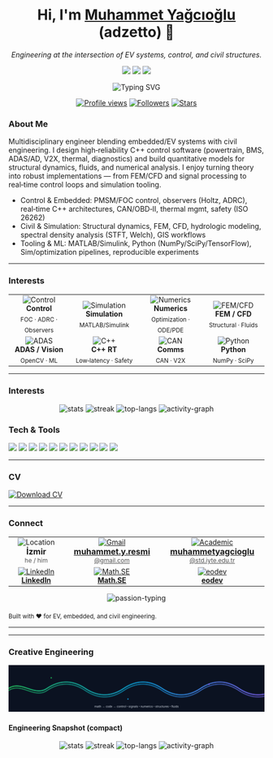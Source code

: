 <!-- GitHub Profile README for @adzetto -->
<div align="center">

<h1>Hi, I'm <a href="https://github.com/adzetto">Muhammet Yağcıoğlu</a> (adzetto) 👋</h1>
<i>Engineering at the intersection of EV systems, control, and civil structures.</i>

<p>
  <img src="https://img.shields.io/badge/Pronouns-he%2Fhim-0ea5e9?style=for-the-badge" />
  <img src="https://img.shields.io/badge/Location-İzmir-10b981?style=for-the-badge" />
  <img src="https://img.shields.io/badge/Education-İzmir%20Institute%20of%20Technology-8b5cf6?style=for-the-badge" />
</p>

<p>
  <img src="https://readme-typing-svg.herokuapp.com?font=Fira+Code&pause=1000&color=22C55E&center=true&vCenter=true&width=700&lines=Embedded+%26+EV+Software+%7C+C%2B%2B+%7C+Controls;Civil+Engineer+%7C+Simulation+%7C+Structural+%26+Fluid+Analysis;Autonomous+Driving+%7C+V2X+%7C+Energy+Management" alt="Typing SVG" />
</p>

<p>
  <a href="https://komarev.com/ghpvc/?username=adzetto&color=0e75b6&style=for-the-badge"><img src="https://komarev.com/ghpvc/?username=adzetto&style=for-the-badge&color=0e75b6" alt="Profile views" /></a>
  <a href="https://github.com/adzetto?tab=followers"><img src="https://img.shields.io/github/followers/adzetto?style=for-the-badge&color=22c55e" alt="Followers" /></a>
  <a href="https://github.com/adzetto"><img src="https://img.shields.io/github/stars/adzetto?affiliations=OWNER&style=for-the-badge&color=8b5cf6" alt="Stars" /></a>
</p>

</div>

<!-- (Top kept clean — no pinned cards) -->

### About Me

Multidisciplinary engineer blending embedded/EV systems with civil engineering. I design high‑reliability C++ control software (powertrain, BMS, ADAS/AD, V2X, thermal, diagnostics) and build quantitative models for structural dynamics, fluids, and numerical analysis. I enjoy turning theory into robust implementations — from FEM/CFD and signal processing to real‑time control loops and simulation tooling.

- Control & Embedded: PMSM/FOC control, observers (Holtz, ADRC), real‑time C++ architectures, CAN/OBD‑II, thermal mgmt, safety (ISO 26262)
- Civil & Simulation: Structural dynamics, FEM, CFD, hydrologic modeling, spectral density analysis (STFT, Welch), GIS workflows
- Tooling & ML: MATLAB/Simulink, Python (NumPy/SciPy/TensorFlow), Sim/optimization pipelines, reproducible experiments

---

### Interests

<div align="center">

<table>
  <tr>
    <td align="center" width="140">
      <img src="https://cdn.simpleicons.org/nvidia/76b900" width="56" alt="Control"/>
      <div><b>Control</b></div>
      <sub>FOC · ADRC · Observers</sub>
    </td>
    <td align="center" width="140">
      <img src="https://cdn.simpleicons.org/matlab/0076A8" width="56" alt="Simulation"/>
      <div><b>Simulation</b></div>
      <sub>MATLAB/Simulink</sub>
    </td>
    <td align="center" width="140">
      <img src="https://cdn.simpleicons.org/gnubash/3eaf20" width="56" alt="Numerics"/>
      <div><b>Numerics</b></div>
      <sub>Optimization · ODE/PDE</sub>
    </td>
    <td align="center" width="140">
      <img src="https://cdn.simpleicons.org/overleaf/47A141" width="56" alt="FEM/CFD"/>
      <div><b>FEM / CFD</b></div>
      <sub>Structural · Fluids</sub>
    </td>
  </tr>
  <tr>
    <td align="center" width="140">
      <img src="https://cdn.simpleicons.org/opencv/5C3EE8" width="56" alt="ADAS"/>
      <div><b>ADAS / Vision</b></div>
      <sub>OpenCV · ML</sub>
    </td>
    <td align="center" width="140">
      <img src="https://cdn.simpleicons.org/cplusplus/00599C" width="56" alt="C++"/>
      <div><b>C++ RT</b></div>
      <sub>Low‑latency · Safety</sub>
    </td>
    <td align="center" width="140">
      <img src="https://cdn.simpleicons.org/protocolsio/0A0A0A" width="56" alt="CAN"/>
      <div><b>Comms</b></div>
      <sub>CAN · V2X</sub>
    </td>
    <td align="center" width="140">
      <img src="https://cdn.simpleicons.org/python/3776AB" width="56" alt="Python"/>
      <div><b>Python</b></div>
      <sub>NumPy · SciPy</sub>
    </td>
  </tr>
</table>

</div>

---

### Interests

<div align="center">
  <img width="48%" src="https://github-readme-stats.vercel.app/api?username=adzetto&show_icons=true&theme=tokyonight" alt="stats" />
  <img width="48%" src="https://github-readme-streak-stats.herokuapp.com?user=adzetto&theme=tokyonight" alt="streak" />
  <img width="48%" src="https://github-readme-stats.vercel.app/api/top-langs/?username=adzetto&layout=compact&theme=tokyonight&langs_count=10" alt="top-langs" />
  <img width="48%" src="https://github-readme-activity-graph.vercel.app/graph?username=adzetto&theme=tokyo-night&radius=8" alt="activity-graph" />
</div>

### Tech & Tools

<p>
  <img src="https://img.shields.io/badge/C%2B%2B-00599C?style=for-the-badge&logo=c%2B%2B&logoColor=white" />
  <img src="https://img.shields.io/badge/CMake-064F8C?style=for-the-badge&logo=cmake&logoColor=white" />
  <img src="https://img.shields.io/badge/GCC-333?style=for-the-badge&logo=gnu&logoColor=white" />
  <img src="https://img.shields.io/badge/Clang-262D3A?style=for-the-badge&logo=llvm&logoColor=white" />
  <img src="https://img.shields.io/badge/CAN--Bus-0A0A0A?style=for-the-badge&logo=protocols.io&logoColor=white" />
  <img src="https://img.shields.io/badge/ISO%2026262-Safety-DC2626?style=for-the-badge" />
  <img src="https://img.shields.io/badge/CI%2FCD-GitHub%20Actions-2088FF?style=for-the-badge&logo=githubactions&logoColor=white" />
  <img src="https://img.shields.io/badge/MATLAB-0076A8?style=for-the-badge&logo=matlab&logoColor=white" />
  <img src="https://img.shields.io/badge/Simulink-FF7F00?style=for-the-badge&logo=mathworks&logoColor=white" />
  <img src="https://img.shields.io/badge/LaTeX-47A141?style=for-the-badge&logo=latex&logoColor=white" />
  <img src="https://img.shields.io/badge/Python-3776AB?style=for-the-badge&logo=python&logoColor=white" />
</p>

---

### CV

<p>
  <a href="https://raw.githubusercontent.com/adzetto/adzetto/main/cv/Muhammet_Yagcioglu_CV.pdf">
    <img src="https://img.shields.io/badge/Download%20CV-PDF-0A66C2?style=for-the-badge&logo=adobeacrobatreader&logoColor=white" alt="Download CV" />
  </a>
</p>

---

### Connect

<div align="center">
  <table>
    <tr>
      <td align="center" width="180">
        <img src="https://cdn.simpleicons.org/googlemaps/10b981" width="36" alt="Location"/>
        <div style="font-size:16px;"><b>İzmir</b></div>
        <div style="font-size:12px;opacity:.75;">he / him</div>
      </td>
      <td align="center" width="260">
        <a href="mailto:muhammet.y.resmi@gmail.com">
          <img src="https://cdn.simpleicons.org/gmail/EA4335" width="36" alt="Gmail"/>
          <div style="font-size:16px;"><b>muhammet.y.resmi</b></div>
          <div style="font-size:12px;opacity:.75;">@gmail.com</div>
        </a>
      </td>
      <td align="center" width="280">
        <a href="mailto:muhammetyagcioglu@std.iyte.edu.tr">
          <img src="https://cdn.simpleicons.org/minutemailer/2563EB" width="36" alt="Academic"/>
          <div style="font-size:16px;"><b>muhammetyagcioglu</b></div>
          <div style="font-size:12px;opacity:.75;">@std.iyte.edu.tr</div>
        </a>
      </td>
    </tr>
    <tr>
      <td align="center" width="220">
        <a href="https://www.linkedin.com/in/muhammetyagcioglu">
          <img src="https://cdn.simpleicons.org/linkedin/0A66C2" width="36" alt="LinkedIn"/>
          <div style="font-size:14px;"><b>LinkedIn</b></div>
        </a>
      </td>
      <td align="center" width="220">
        <a href="https://math.stackexchange.com/users/988344/adzetto">
          <img src="https://cdn.simpleicons.org/stackexchange/1E5397" width="36" alt="Math.SE"/>
          <div style="font-size:14px;"><b>Math.SE</b></div>
        </a>
      </td>
      <td align="center" width="220">
        <a href="https://eodev.com/app/profile/4486426/">
          <img src="https://cdn.simpleicons.org/apacheairflow/0ea5e9" width="36" alt="eodev"/>
          <div style="font-size:14px;"><b>eodev</b></div>
        </a>
      </td>
    </tr>
  </table>
</div>

<div align="center">
  <img src="https://readme-typing-svg.herokuapp.com?font=Fira+Code&pause=1200&color=0EA5E9&center=true&vCenter=true&width=900&lines=From+models+to+machines%3A+math%E2%86%92code%E2%86%92control;Numerics%2C+signals%2C+and+systems+with+real‑time+constraints;I+love+elegant+engineering%2C+measurable+results%2C+and+hard+problems." alt="passion-typing" />
</div>

<sub>Built with ❤️ for EV, embedded, and civil engineering.</sub>

---

<!-- All Repositories panel intentionally removed for a cleaner profile -->

---

### Creative Engineering

<div align="center">
  <img src="https://raw.githubusercontent.com/adzetto/adzetto/main/assets/animated-math.svg" alt="animated-math" />
</div>

#### Engineering Snapshot (compact)

<div align="center">
  <img width="44%" src="https://github-readme-stats.vercel.app/api?username=adzetto&show_icons=true&theme=tokyonight" alt="stats" />
  <img width="44%" src="https://github-readme-streak-stats.herokuapp.com?user=adzetto&theme=tokyonight" alt="streak" />
  <img width="44%" src="https://github-readme-stats.vercel.app/api/top-langs/?username=adzetto&layout=compact&theme=tokyonight&langs_count=10" alt="top-langs" />
  <img width="44%" src="https://github-readme-activity-graph.vercel.app/graph?username=adzetto&theme=tokyo-night&radius=8" alt="activity-graph" />
</div>
